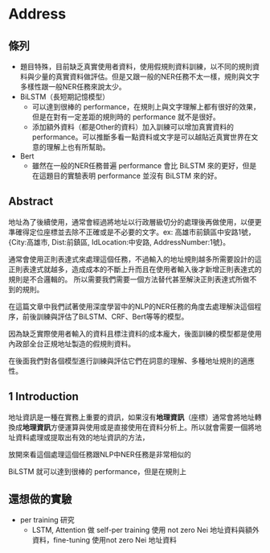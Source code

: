 # Address

## 條列

- 題目特殊，目前缺乏真實使用者資料，使用假規則資料訓練，以不同的規則資料與少量的真實資料做評估。但是又跟一般的NER任務不太一樣，規則與文字多樣性跟一般NER任務來說太少。
- BiLSTM（長短期記憶模型）
  - 可以達到很棒的 performance，在規則上與文字理解上都有很好的效果，但是在對有一定差距的規則時的 performance 就不是很好。
  - 添加額外資料（都是Other的資料）加入訓練可以增加真實資料的 performance。可以推斷多看一點資料或文字是可以越貼近真實世界在文意的理解上也有所幫助。
- Bert
  - 雖然在一般的NER任務普遍 performance 會比 BiLSTM 來的更好，但是在這題目的實驗表明 performance 並沒有 BiLSTM 來的好。

## Abstract

地址為了後續使用，通常會經過將地址以行政層級切分的處理後再做使用，以便更準確得定位座標並去除不正確或是不必要的文字。ex: 高雄市前鎮區中安路1號，{City:高雄市, Dist:前鎮區, IdLocation:中安路, AddressNumber:1號}。

通常會使用正則表達式來處理這個任務，不過輸入的地址規則越多所需要設計的這正則表達式就越多，造成成本的不斷上升而且在使用者輸入後才新增正則表達式的規則是不合邏輯的。
所以需要我們需要一個方法替代甚至解決正則表達式所做不到的規則。

在這篇文章中我們試著使用深度學習中的NLP的NER任務的角度去處理解決這個程序，前後訓練與評估了BiLSTM、CRF、Bert等等的模型。

因為缺乏實際使用者輸入的資料且標注資料的成本龐大，後面訓練的模型都是使用內政部全台正規地址製造的假規則資料。

在後面我們對各個模型進行訓練與評估它們在詞意的理解、多種地址規則的適應性。

## 1 Introduction

地址資訊是一種在實務上重要的資訊，如果沒有**地理資訊**（座標）通常會將地址轉換成**地理資訊**方便運算與使用或是直接使用在資料分析上。所以就會需要一個將地址資料處理或提取出有效的地址資訊的方法，

放開來看這個處理這個任務跟NLP中NER任務是非常相似的

BiLSTM 就可以達到很棒的 performance，但是在規則上

## 還想做的實驗

- per training 研究
  - LSTM, Attention 做 self-per training 使用 not zero Nei 地址資料與額外資料，fine-tuning 使用not zero Nei 地址資料
